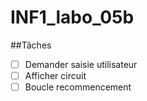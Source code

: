 # INF1_labo_05b                                                                                                                                                       
##Tâches                                                                                                                                                         
- [ ] Demander saisie utilisateur
- [ ] Afficher circuit
- [ ] Boucle recommencement

